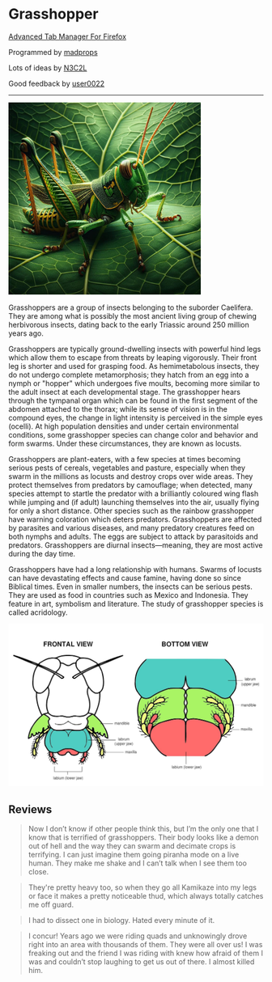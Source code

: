 # Grasshopper

[Advanced Tab Manager For Firefox](https://addons.mozilla.org/firefox/addon/grasshopper-urls/)

Programmed by [madprops](https://github.com/madprops)

Lots of ideas by [N3C2L](https://github.com/N3C2L)

Good feedback by [user0022](https://github.com/user0022)

---

<img src="img/leaf.jpg" width="380">

Grasshoppers are a group of insects belonging to the suborder Caelifera. They are among what is possibly the most ancient living group of chewing herbivorous insects, dating back to the early Triassic around 250 million years ago.

Grasshoppers are typically ground-dwelling insects with powerful hind legs which allow them to escape from threats by leaping vigorously. Their front leg is shorter and used for grasping food. As hemimetabolous insects, they do not undergo complete metamorphosis; they hatch from an egg into a nymph or "hopper" which undergoes five moults, becoming more similar to the adult insect at each developmental stage. The grasshopper hears through the tympanal organ which can be found in the first segment of the abdomen attached to the thorax; while its sense of vision is in the compound eyes, the change in light intensity is perceived in the simple eyes (ocelli). At high population densities and under certain environmental conditions, some grasshopper species can change color and behavior and form swarms. Under these circumstances, they are known as locusts.

Grasshoppers are plant-eaters, with a few species at times becoming serious pests of cereals, vegetables and pasture, especially when they swarm in the millions as locusts and destroy crops over wide areas. They protect themselves from predators by camouflage; when detected, many species attempt to startle the predator with a brilliantly coloured wing flash while jumping and (if adult) launching themselves into the air, usually flying for only a short distance. Other species such as the rainbow grasshopper have warning coloration which deters predators. Grasshoppers are affected by parasites and various diseases, and many predatory creatures feed on both nymphs and adults. The eggs are subject to attack by parasitoids and predators. Grasshoppers are diurnal insects—meaning, they are most active during the day time.

Grasshoppers have had a long relationship with humans. Swarms of locusts can have devastating effects and cause famine, having done so since Biblical times. Even in smaller numbers, the insects can be serious pests. They are used as food in countries such as Mexico and Indonesia. They feature in art, symbolism and literature. The study of grasshopper species is called acridology.

![](img/info.jpg)

## Reviews

>Now I don’t know if other people think this, but I’m the only one that I know that is terrified of grasshoppers. Their body looks like a demon out of hell and the way they can swarm and decimate crops is terrifying. I can just imagine them going piranha mode on a live human. They make me shake and I can’t talk when I see them too close.

>They're pretty heavy too, so when they go all Kamikaze into my legs or face it makes a pretty noticeable thud, which always totally catches me off guard.

>I had to dissect one in biology. Hated every minute of it.

>I concur! Years ago we were riding quads and unknowingly drove right into an area with thousands of them. They were all over us! I was freaking out and the friend I was riding with knew how afraid of them I was and couldn’t stop laughing to get us out of there. I almost killed him.